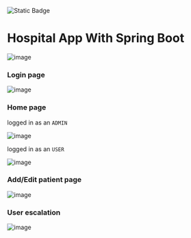 ![Static Badge](https://img.shields.io/badge/Java-17-orange)

# Hospital App With Spring Boot
![image](https://github.com/m-mourouh/hospital_app/assets/60442896/f44fc111-59c8-4485-943f-4309f721a406)

### Login page 

![image](https://github.com/m-mourouh/hospital_app/assets/60442896/133e623d-4202-41a6-8224-482bbaf2c7f2)

### Home page 

logged in as an `ADMIN`

![image](https://github.com/m-mourouh/hospital_app/assets/60442896/1d80d655-2027-45f1-a206-3c21d590b9d3)

logged in as an `USER` 

![image](https://github.com/m-mourouh/hospital_app/assets/60442896/24ddc978-b1b2-4329-a2d0-d802d5c8ad38)

### Add/Edit patient page

![image](https://github.com/m-mourouh/hospital_app/assets/60442896/11d6196d-5782-49d3-b218-9b56ce7f460e)

### User escalation 

![image](https://github.com/m-mourouh/hospital_app/assets/60442896/d8ef7666-7b46-4514-afc6-e5c61ed20564)
